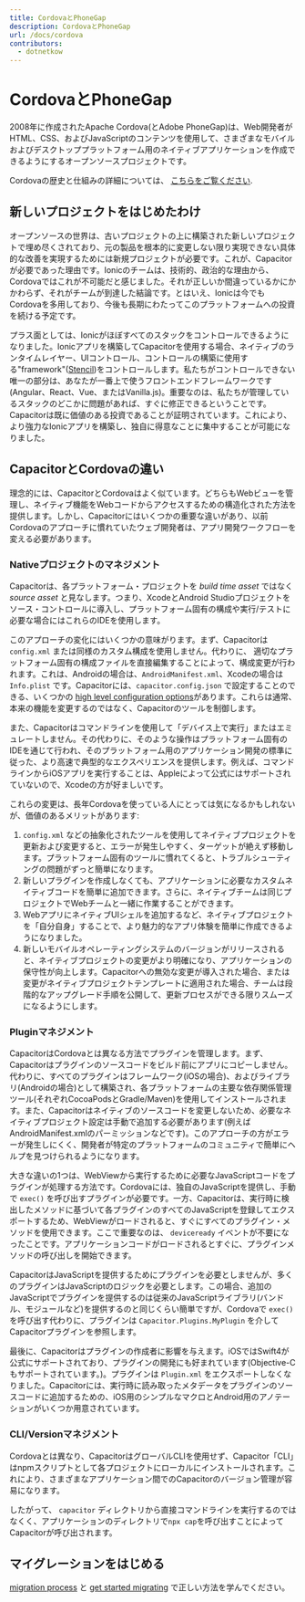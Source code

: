 ```yaml
---
title: CordovaとPhoneGap
description: CordovaとPhoneGap
url: /docs/cordova
contributors:
  - dotnetkow
---
```


# CordovaとPhoneGap

<p class="intro">2008年に作成されたApache Cordova(とAdobe PhoneGap)は、Web開発者がHTML、CSS、およびJavaScriptのコンテンツを使用して、さまざまなモバイルおよびデスクトッププラットフォーム用のネイティブアプリケーションを作成できるようにするオープンソースプロジェクトです。</p>

<p class="intro">Cordovaの歴史と仕組みの詳細については、 <a href="https://ionicframework.com/resources/articles/what-is-apache-cordova" target="_blank">こちらをご覧ください</a>.</p>

## 新しいプロジェクトをはじめたわけ

オープンソースの世界は、古いプロジェクトの上に構築された新しいプロジェクトで埋め尽くされており、元の製品を根本的に変更しない限り実現できない具体的な改善を実現するためには新規プロジェクトが必要です。これが、Capacitorが必要であった理由です。Ionicのチームは、技術的、政治的な理由から、Cordovaではこれが不可能だと感じました。それが正しいか間違っているかにかかわらず、それがチームが到達した結論です。とはいえ、Ionicは今でもCordovaを多用しており、今後も長期にわたってこのプラットフォームへの投資を続ける予定です。

プラス面としては、Ionicがほぼすべてのスタックをコントロールできるようになりました。Ionicアプリを構築してCapacitorを使用する場合、ネイティブのランタイムレイヤー、UIコントロール、コントロールの構築に使用する"framework"([Stencil](https://stenciljs.com/))をコントロールします。私たちがコントロールできない唯一の部分は、あなたが一番上で使うフロントエンドフレームワークです(Angular、React、Vue、またはVanilla.js)。重要なのは、私たちが管理しているスタックのどこかに問題があれば、すぐに修正できるということです。Capacitorは既に価値のある投資であることが証明されています。これにより、より強力なIonicアプリを構築し、独自に得意なことに集中することが可能になりました。

## CapacitorとCordovaの違い

理念的には、CapacitorとCordovaはよく似ています。どちらもWebビューを管理し、ネイティブ機能をWebコードからアクセスするための構造化された方法を提供します。しかし、Capacitorにはいくつかの重要な違いがあり、以前Cordovaのアプローチに慣れていたウェブ開発者は、アプリ開発ワークフローを変える必要があります。

### Nativeプロジェクトのマネジメント

Capacitorは、各プラットフォーム・プロジェクトを _build time asset_ ではなく _source asset_ と見なします。つまり、XcodeとAndroid Studioプロジェクトをソース・コントロールに導入し、プラットフォーム固有の構成や実行/テストに必要な場合にはこれらのIDEを使用します。

このアプローチの変化にはいくつかの意味がります。まず、Capacitorは `config.xml` または同様のカスタム構成を使用しません。代わりに、 適切なプラットフォーム固有の構成ファイルを直接編集することによって、構成変更が行われます。これは、Androidの場合は、`AndroidManifest.xml`、Xcodeの場合は `Info.plist` です。Capacitorには、`capacitor.config.json` で設定することのできる、いくつかの [high level configuration options](/docs/basics/configuring-your-app)があります。これらは通常、本来の機能を変更するのではなく、Capacitorのツールを制御します。

また、Capacitorはコマンドラインを使用して「デバイス上で実行」またはエミュレートしません。その代わりに、そのような操作はプラットフォーム固有のIDEを通じて行われ、そのプラットフォーム用のアプリケーション開発の標準に従った、より高速で典型的なエクスペリエンスを提供します。例えば、コマンドラインからiOSアプリを実行することは、Appleによって公式にはサポートされていないので、Xcodeの方が好ましいです。

これらの変更は、長年Cordovaを使っている人にとっては気になるかもしれないが、価値のあるメリットがあります:

 1. `config.xml` などの抽象化されたツールを使用してネイティブプロジェクトを更新および変更すると、エラーが発生しやすく、ターゲットが絶えず移動します。プラットフォーム固有のツールに慣れてくると、トラブルシューティングの問題がずっと簡単になります。
 2. 新しいプラグインを作成しなくても、アプリケーションに必要なカスタムネイティブコードを簡単に追加できます。さらに、ネイティブチームは同じプロジェクトでWebチームと一緒に作業することができます。
 3. WebアプリにネイティブUIシェルを追加するなど、ネイティブプロジェクトを「自分自身」することで、より魅力的なアプリ体験を簡単に作成できるようになりました。
 4. 新しいモバイルオペレーティングシステムのバージョンがリリースされると、ネイティブプロジェクトの変更がより明確になり、アプリケーションの保守性が向上します。Capacitorへの無効な変更が導入された場合、または変更がネイティブプロジェクトテンプレートに適用された場合、チームは段階的なアップグレード手順を公開して、更新プロセスができる限りスムーズになるようにします。

### Pluginマネジメント

CapacitorはCordovaとは異なる方法でプラグインを管理します。まず、Capacitorはプラグインのソースコードをビルド前にアプリにコピーしません。代わりに、すべてのプラグインはフレームワーク(iOSの場合)、およびライブラリ(Androidの場合)として構築され、各プラットフォームの主要な依存関係管理ツール(それぞれCocoaPodsとGradle/Maven)を使用してインストールされます。また、Capacitorはネイティブのソースコードを変更しないため、必要なネイティブプロジェクト設定は手動で追加する必要があります(例えばAndroidManifest.xmlのパーミッションなどです)。このアプローチの方がエラーが発生しにくく、開発者が特定のプラットフォームのコミュニティで簡単にヘルプを見つけられるようになります。

大きな違いの1つは、WebViewから実行するために必要なJavaScriptコードをプラグインが処理する方法です。Cordovaには、独自のJavaScriptを提供し、手動で `exec()` を呼び出すプラグインが必要です。一方、Capacitorは、実行時に検出したメソッドに基づいて各プラグインのすべてのJavaScriptを登録してエクスポートするため、WebViewがロードされると、すぐにすべてのプラグイン・メソッドを使用できます。ここで重要なのは、 `deviceready` イベントが不要になったことです。アプリケーションコードがロードされるとすぐに、プラグインメソッドの呼び出しを開始できます。

CapacitorはJavaScriptを提供するためにプラグインを必要としませんが、多くのプラグインはJavaScriptのロジックを必要とします。この場合、追加のJavaScriptでプラグインを提供するのは従来のJavaScriptライブラリ(バンドル、モジュールなど)を提供するのと同じくらい簡単ですが、Cordovaで `exec()` を呼び出す代わりに、プラグインは `Capacitor.Plugins.MyPlugin` を介してCapacitorプラグインを参照します。

最後に、Capacitorはプラグインの作成者に影響を与えます。iOSではSwift4が公式にサポートされており、プラグインの開発にも好まれています(Objective-Cもサポートされています。)。プラグインは `Plugin.xml` をエクスポートしなくなりました。Capacitorには、実行時に読み取ったメタデータをプラグインのソースコードに追加するための、iOS用のシンプルなマクロとAndroid用のアノテーションがいくつか用意されています。

### CLI/Versionマネジメント

Cordovaとは異なり、CapacitorはグローバルCLIを使用せず、Capacitor「CLI」はnpmスクリプトとして各プロジェクトにローカルにインストールされます。これにより、さまざまなアプリケーション間でのCapacitorのバージョン管理が容易になります。

したがって、 `capacitor` ディレクトリから直接コマンドラインを実行するのではなくく、アプリケーションのディレクトリで`npx cap`を呼び出すことによってCapacitorが呼び出されます。

## マイグレーションをはじめる

[migration process](/docs/cordova/migration-strategy) と [get started migrating](/docs/cordova/migrating-from-cordova-to-capacitor) で正しい方法を学んでください。
